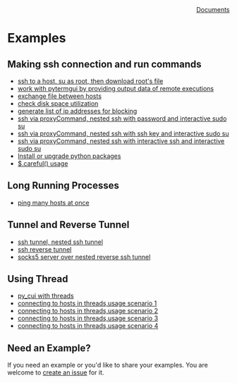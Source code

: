 
<div style="text-align:right"><a href="../index">Documents</a></div>

# Examples

## Making ssh connection and run commands
- [ssh to a host, su as root, then download root's file](https://iapyeh.github.io/sshscript/examples/ex-ssh-sudo-download) 
- [work with pytermgui by providing output data of remote executions](https://iapyeh.github.io/sshscript/examples/ex-pytermgui) 
- [exchange file between hosts](https://iapyeh.github.io/sshscript/examples/ex-filetransfer) 
- [check disk space utilization](https://iapyeh.github.io/sshscript/examples/ex-disk.space.checking) 
- [generate list of ip addresses for blocking](https://iapyeh.github.io/sshscript/examples/ex-blackip) 
- [ssh via proxyCommand, nested ssh with password and interactive sudo su](https://iapyeh.github.io/sshscript/examples/proxycommand-ssh) 
- [ssh via proxyCommand, nested ssh with ssh key and interactive sudo su](https://iapyeh.github.io/sshscript/examples/proxycommand-ssh3) 
- [ssh via proxyCommand, nested ssh with interactive ssh and interactive sudo su](https://iapyeh.github.io/sshscript/examples/proxycommand-ssh2) 
- [Install or upgrade python packages](https://iapyeh.github.io/sshscript/examples/install-python-package) 
- [$.careful() usage](https://iapyeh.github.io/sshscript/examples/careful) 

## Long Running Processes
- [ping many hosts at once](https://iapyeh.github.io/sshscript/examples/ex-ping) 

## Tunnel and Reverse Tunnel
- [ssh tunnel, nested ssh tunnel](https://iapyeh.github.io/sshscript/examples/ex-tunnel) 
- [ssh reverse tunnel](https://iapyeh.github.io/sshscript/examples/ex-rtunnel-1) 
- [socks5 server over nested reverse ssh tunnel](https://iapyeh.github.io/sshscript/examples/ex-rtunnel-2) 

## Using Thread
- [py_cui with threads](https://iapyeh.github.io/sshscript/examples/ex-py_cui_threading) 
- [connecting to hosts in threads,usage scenario 1](https://iapyeh.github.io/sshscript/examples/ex-threads-2) 
- [connecting to hosts in threads,usage scenario 2](https://iapyeh.github.io/sshscript/examples/ex-threads-3) 
- [connecting to hosts in threads,usage scenario 3](https://iapyeh.github.io/sshscript/examples/ex-threads-userlist) 
- [connecting to hosts in threads,usage scenario 4](https://iapyeh.github.io/sshscript/examples/ex-threads-userlist2) 


## Need an Example?
If you need an example or you'd like to share your examples. You are welcome to <a target="_blank" href="https://github.com/iapyeh/sshscript/issues">create an issue</a> for it.
